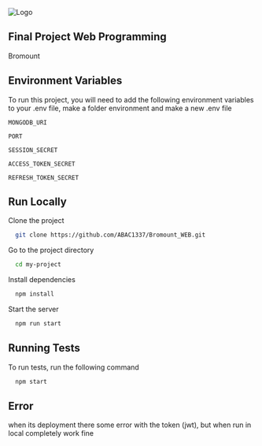 
![Logo](https://cdn.discordapp.com/attachments/436111030263873547/1267457693434511441/bromount.png?ex=66a8db76&is=66a789f6&hm=2b8b1570b2173e4f1b251505c65942c02abb21f639067902c1231058714d055e&)


## Final Project Web Programming
Bromount 

## Environment Variables

To run this project, you will need to add the following environment variables to your .env file, make a folder environment and make a new .env file

`MONGODB_URI`

`PORT`

`SESSION_SECRET`

`ACCESS_TOKEN_SECRET`

`REFRESH_TOKEN_SECRET`
## Run Locally

Clone the project

```bash
  git clone https://github.com/ABAC1337/Bromount_WEB.git
```

Go to the project directory

```bash
  cd my-project
```

Install dependencies

```bash
  npm install
```

Start the server

```bash
  npm run start
```


## Running Tests

To run tests, run the following command

```bash
  npm start
```


## Error

when its deployment there some error with the token (jwt), but when run in local completely work fine

